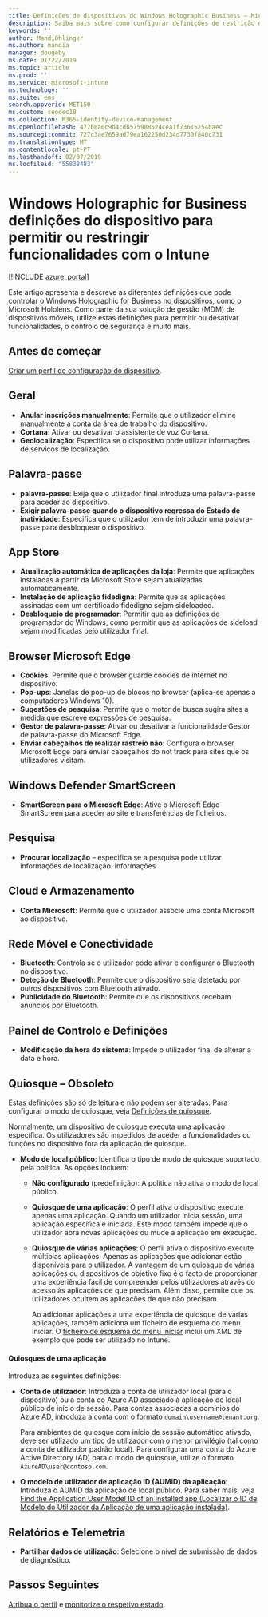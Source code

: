 ```yaml
---
title: Definições de dispositivos do Windows Holographic Business – Microsoft Intune – Azure | Documentos da Microsoft
description: Saiba mais sobre como configurar definições de restrição de dispositivos no Microsoft Intune para Windows Holographic for Business, incluindo anular a inscrição, geolocalização, palavras-passe, instalar aplicações a partir da App Store, cookies e pop-ups no Microsoft Edge, Windows Defender, pesquisa, cloud e armazenamento, conectividade bluetooth, hora do sistema e dados de utilização no Azure.
keywords: ''
author: MandiOhlinger
ms.author: mandia
manager: dougeby
ms.date: 01/22/2019
ms.topic: article
ms.prod: ''
ms.service: microsoft-intune
ms.technology: ''
ms.suite: ems
search.appverid: MET150
ms.custom: seodec18
ms.collection: M365-identity-device-management
ms.openlocfilehash: 477b8a0c9b4cdb575988524cea1f73615254baec
ms.sourcegitcommit: 727c3ae7659ad79ea162250d234d7730f840c731
ms.translationtype: MT
ms.contentlocale: pt-PT
ms.lasthandoff: 02/07/2019
ms.locfileid: "55838483"
---
```

# <a name="windows-holographic-for-business-device-settings-to-allow-or-restrict-features-using-intune"></a>Windows Holographic for Business definições do dispositivo para permitir ou restringir funcionalidades com o Intune

[!INCLUDE [azure_portal](./includes/azure_portal.md)]

Este artigo apresenta e descreve as diferentes definições que pode controlar o Windows Holographic for Business no dispositivos, como o Microsoft Hololens. Como parte da sua solução de gestão (MDM) de dispositivos móveis, utilize estas definições para permitir ou desativar funcionalidades, o controlo de segurança e muito mais.

## <a name="before-you-begin"></a>Antes de começar

[Criar um perfil de configuração do dispositivo](device-restrictions-configure.md#create-the-profile).

## <a name="general"></a>Geral

- **Anular inscrições manualmente**: Permite que o utilizador elimine manualmente a conta da área de trabalho do dispositivo.
- **Cortana**: Ativar ou desativar o assistente de voz Cortana.
- **Geolocalização**: Especifica se o dispositivo pode utilizar informações de serviços de localização.

## <a name="password"></a>Palavra-passe

- **palavra-passe**: Exija que o utilizador final introduza uma palavra-passe para aceder ao dispositivo.
- **Exigir palavra-passe quando o dispositivo regressa do Estado de inatividade**: Especifica que o utilizador tem de introduzir uma palavra-passe para desbloquear o dispositivo.

## <a name="app-store"></a>App Store

- **Atualização automática de aplicações da loja**: Permite que aplicações instaladas a partir da Microsoft Store sejam atualizadas automaticamente.
- **Instalação de aplicação fidedigna**: Permite que as aplicações assinadas com um certificado fidedigno sejam sideloaded.
- **Desbloqueio de programador**: Permitir que as definições de programador do Windows, como permitir que as aplicações de sideload sejam modificadas pelo utilizador final.

## <a name="microsoft-edge-browser"></a>Browser Microsoft Edge

- **Cookies**: Permite que o browser guarde cookies de internet no dispositivo.
- **Pop-ups**: Janelas de pop-up de blocos no browser (aplica-se apenas a computadores Windows 10).
- **Sugestões de pesquisa**: Permite que o motor de busca sugira sites à medida que escreve expressões de pesquisa.
- **Gestor de palavra-passe**: Ativar ou desativar a funcionalidade Gestor de palavra-passe do Microsoft Edge.
- **Enviar cabeçalhos de realizar rastreio não**: Configura o browser Microsoft Edge para enviar cabeçalhos do not track para sites que os utilizadores visitam.

## <a name="windows-defender-smart-screen"></a>Windows Defender SmartScreen

- **SmartScreen para o Microsoft Edge**: Ative o Microsoft Edge SmartScreen para aceder ao site e transferências de ficheiros.

## <a name="search"></a>Pesquisa

- **Procurar localização** – especifica se a pesquisa pode utilizar informações de localização. informações

## <a name="cloud-and-storage"></a>Cloud e Armazenamento

- **Conta Microsoft**: Permite que o utilizador associe uma conta Microsoft ao dispositivo.

## <a name="cellular-and-connectivity"></a>Rede Móvel e Conectividade

- **Bluetooth**: Controla se o utilizador pode ativar e configurar o Bluetooth no dispositivo.
- **Deteção de Bluetooth**: Permite que o dispositivo seja detetado por outros dispositivos com Bluetooth ativado.
- **Publicidade do Bluetooth**: Permite que os dispositivos recebam anúncios por Bluetooth.

## <a name="control-panel-and-settings"></a>Painel de Controlo e Definições

- **Modificação da hora do sistema**: Impede o utilizador final de alterar a data e hora.

## <a name="kiosk---obsolete"></a>Quiosque – Obsoleto

Estas definições são só de leitura e não podem ser alteradas. Para configurar o modo de quiosque, veja [Definições de quiosque](kiosk-settings-holographic.md).

Normalmente, um dispositivo de quiosque executa uma aplicação específica. Os utilizadores são impedidos de aceder a funcionalidades ou funções no dispositivo fora da aplicação de quiosque.

- **Modo de local público**: Identifica o tipo de modo de quiosque suportado pela política. As opções incluem:

  - **Não configurado** (predefinição): A política não ativa o modo de local público. 
  - **Quiosque de uma aplicação**: O perfil ativa o dispositivo execute apenas uma aplicação. Quando um utilizador inicia sessão, uma aplicação específica é iniciada. Este modo também impede que o utilizador abra novas aplicações ou mude a aplicação em execução.
  - **Quiosque de várias aplicações**: O perfil ativa o dispositivo execute múltiplas aplicações. Apenas as aplicações que adicionar estão disponíveis para o utilizador. A vantagem de um quiosque de várias aplicações ou dispositivos de objetivo fixo é o facto de proporcionar uma experiência fácil de compreender pelos utilizadores através do acesso às aplicações de que precisam. Além disso, permite que os utilizadores ocultem as aplicações de que não precisam. 
  
    Ao adicionar aplicações a uma experiência de quiosque de várias aplicações, também adiciona um ficheiro de esquema do menu Iniciar. O [ficheiro de esquema do menu Iniciar](https://docs.microsoft.com/hololens/hololens-kiosk#start-layout-file-for-intune) inclui um XML de exemplo que pode ser utilizado no Intune. 

#### <a name="single-app-kiosks"></a>Quiosques de uma aplicação

Introduza as seguintes definições:

- **Conta de utilizador**: Introduza a conta de utilizador local (para o dispositivo) ou a conta do Azure AD associado à aplicação de local público de início de sessão. Para contas associadas a domínios do Azure AD, introduza a conta com o formato `domain\username@tenant.org`. 

    Para ambientes de quiosque com início de sessão automático ativado, deve ser utilizado um tipo de utilizador com o menor privilégio (tal como a conta de utilizador padrão local). Para configurar uma conta do Azure Active Directory (AD) para o modo de quiosque, utilize o formato `AzureAD\user@contoso.com`.

- **O modelo de utilizador de aplicação ID (AUMID) da aplicação**: Introduza o AUMID da aplicação de local público. Para saber mais, veja [Find the Application User Model ID of an installed app (Localizar o ID de Modelo do Utilizador da Aplicação de uma aplicação instalada)](https://docs.microsoft.com/windows-hardware/customize/enterprise/find-the-application-user-model-id-of-an-installed-app).

## <a name="reporting-and-telemetry"></a>Relatórios e Telemetria

- **Partilhar dados de utilização**: Selecione o nível de submissão de dados de diagnóstico.

## <a name="next-steps"></a>Passos Seguintes

[Atribua o perfil](device-profile-assign.md) e [monitorize o respetivo estado](device-profile-monitor.md).
